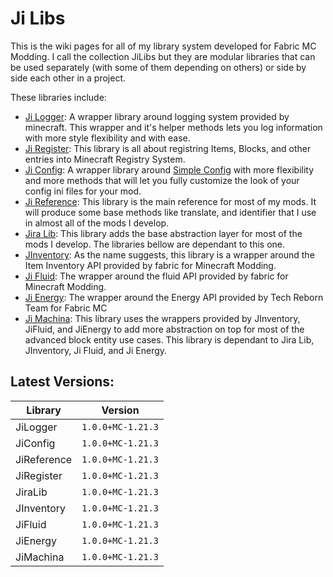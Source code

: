 # Ji Libs

This is the wiki pages for all of my library system developed for Fabric MC Modding. I call the collection JiLibs but they are modular libraries that can be used separately (with some of them depending on others) or side by side each other in a project.

These libraries include:

- [Ji Logger](https://github.com/drkhodakarami/JiLogger): A wrapper library around logging system provided by minecraft. This wrapper and it's helper methods lets you log information with more style flexibility and with ease.
- [Ji Register](https://github.com/drkhodakarami/JiRegister): This library is all about registring Items, Blocks, and other entries into Minecraft Registry System.
- [Ji Config](https://github.com/drkhodakarami/JiConfig): A wrapper library around [Simple Config](https://github.com/magistermaks/fabric-simplelibs) with more flexibility and more methods that will let you fully customize the look of your config ini files for your mod.
- [Ji Reference](https://github.com/drkhodakarami/JiReference): This library is the main reference for most of my mods. It will produce some base methods like translate, and identifier that I use in almost all of the mods I develop.
- [Jira Lib](https://github.com/drkhodakarami/JiraLib): This library adds the base abstraction layer for most of the mods I develop. The libraries bellow are dependant to this one.
- [JInventory](https://github.com/drkhodakarami/JInventory): As the name suggests, this library is a wrapper around the Item Inventory API provided by fabric for Minecraft Modding.
- [Ji Fluid](https://github.com/drkhodakarami/JiFluid): The wrapper around the fluid API provided by fabric for Minecraft Modding.
- [Ji Energy](https://github.com/drkhodakarami/JiEnergy): The wrapper around the Energy API provided by Tech Reborn Team for Fabric MC
- [Ji Machina](https://github.com/drkhodakarami/JiMachina): This library uses the wrappers provided by JInventory, JiFluid, and JiEnergy to add more abstraction on top for most of the advanced block entity use cases. This library is dependant to Jira Lib, JInventory, Ji Fluid, and Ji Energy.

## Latest Versions:

|Library    |Version        |
|-----------|---------------|
|JiLogger   |`1.0.0+MC-1.21.3`|
|JiConfig   |`1.0.0+MC-1.21.3`|
|JiReference|`1.0.0+MC-1.21.3`|
|JiRegister |`1.0.0+MC-1.21.3`|
|JiraLib    |`1.0.0+MC-1.21.3`|
|JInventory |`1.0.0+MC-1.21.3`|
|JiFluid    |`1.0.0+MC-1.21.3`|
|JiEnergy   |`1.0.0+MC-1.21.3`|
|JiMachina  |`1.0.0+MC-1.21.3`|
